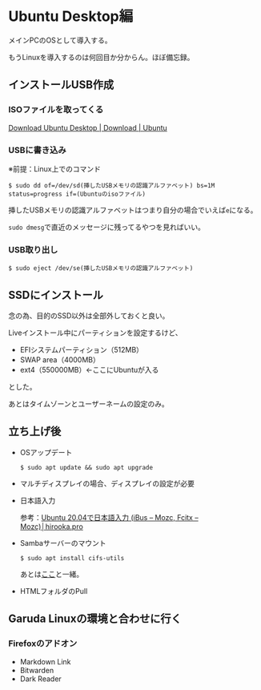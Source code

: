 # Ubuntu Desktop編

メインPCのOSとして導入する。

もうLinuxを導入するのは何回目か分からん。ほぼ備忘録。

## インストールUSB作成

### ISOファイルを取ってくる

[Download Ubuntu Desktop | Download | Ubuntu](https://ubuntu.com/download/desktop)

### USBに書き込み

※前提：Linux上でのコマンド

~~~shell
$ sudo dd of=/dev/sd(挿したUSBメモリの認識アルファベット) bs=1M status=progress if=(Ubuntuのisoファイル)
~~~

挿したUSBメモリの認識アルファベットはつまり自分の場合でいえば`e`になる。

`sudo dmesg`で直近のメッセージに残ってるやつを見ればいい。

### USB取り出し

~~~shell
$ sudo eject /dev/se(挿したUSBメモリの認識アルファベット)
~~~

## SSDにインストール

念の為、目的のSSD以外は全部外しておくと良い。

Liveインストール中にパーティションを設定するけど、

* EFIシステムパーティション（512MB）
* SWAP area（4000MB）
* ext4（550000MB）←ここにUbuntuが入る

とした。

あとはタイムゾーンとユーザーネームの設定のみ。

## 立ち上げ後

* OSアップデート
  ~~~shell
  $ sudo apt update && sudo apt upgrade
  ~~~

* マルチディスプレイの場合、ディスプレイの設定が必要

* 日本語入力

  参考：[Ubuntu 20.04で日本語入力 (iBus – Mozc, Fcitx – Mozc)│hirooka.pro](https://hirooka.pro/ubuntu-20-04-japanese-input-ibus-fcitx-mozc/)

* Sambaサーバーのマウント

  ~~~shell
  $ sudo apt install cifs-utils
  ~~~

  あとは[ここ](../ubuntuserver/samba_from_linux.html)と一緒。
  
* HTMLフォルダのPull

## Garuda Linuxの環境と合わせに行く

### Firefoxのアドオン

* Markdown Link
* Bitwarden
* Dark Reader

